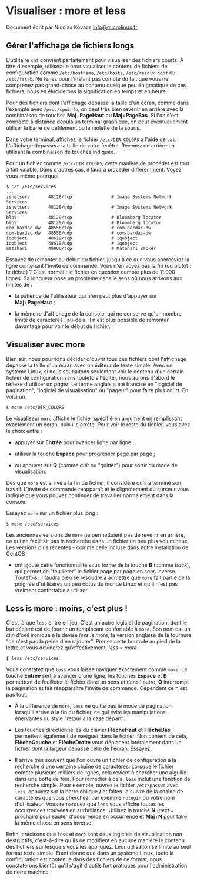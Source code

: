 Visualiser : more et less
=========================

Document écrit par Nicolas Kovacs <info@microlinux.fr>

Gérer l'affichage de fichiers longs
-----------------------------------

L'utilitaire `cat` convient parfaitement pour visualiser des fichiers courts. À
titre d'exemple, utilisez-le pour visualiser le contenu de fichiers de
configuration comme `/etc/hostname`, `/etc/hosts`, `/etc/resolv.conf` ou
`/etc/fstab`. Ne tenez pour l'instant pas compte du fait que vous ne comprenez
pas grand-chose au contenu quelque peu énigmatique de ces fichiers, nous en
éluciderons la signification en temps et en heure. 

Pour des fichiers dont l'affichage dépasse la taille d'un écran, comme dans
l'exemple avec `/proc/cpuinfo`, on peut très bien revenir en arrière avec la
combinaison de touches **Maj**+**PageHaut** ou **Maj**+**PageBas**. Si l'on
s'est connecté à distance depuis un terminal graphique, on peut éventuellement
utiliser la barre de défilement ou la molette de la souris. 

Dans votre terminal, affichez le fichier `/etc/DIR_COLORS` à l'aide de `cat`.
L'affichage dépassera la taille de votre fenêtre. Revenez en arrière en
utilisant la combinaison de touches indiquée. 

Pour un fichier comme `/etc/DIR_COLORS`, cette manière de procéder est tout à
fait valable. Dans d'autres cas, il faudra procéder différemment. Voyez
vous-même pourquoi. 

```
$ cat /etc/services
...
isnetserv       48128/tcp               # Image Systems Network Services
isnetserv       48128/udp               # Image Systems Network Services
blp5            48129/tcp               # Bloomberg locator
blp5            48129/udp               # Bloomberg locator
com-bardac-dw   48556/tcp               # com-bardac-dw
com-bardac-dw   48556/udp               # com-bardac-dw
iqobject        48619/tcp               # iqobject
iqobject        48619/udp               # iqobject
matahari        49000/tcp               # Matahari Broker
```

Essayez de remonter au début du fichier, jusqu'à ce que vous aperceviez la
ligne contenant l'invite de commande. Vous n'en voyez pas la fin (ou plutôt :
le début) ? C'est normal : le fichier en question compte plus de 11.000 lignes.
Sa longueur pose un problème dans le sens où nous arrivons aux limites de :

  * la patience de l'utilisateur qui n'en peut plus d'appuyer sur
    **Maj**+**PageHaut** ;

  * la mémoire d'affichage de la console, qui ne conserve qu'un nombre limité
    de caractères : au-delà, il n'est plus possible de remonter davantage pour
    voir le début du fichier.


Visualiser avec more
--------------------

Bien sûr, nous pourrions décider d'ouvrir tous ces fichiers dont l'affichage
dépasse la taille d'un écran avec un éditeur de texte simple. Avec un système
Linux, si nous souhaitons seulement voir le contenu d'un certain fichier de
configuration sans toutefois l'éditer, nous aurons d'abord le réflexe
d'utiliser un *pager*. Le terme anglais a été francisé en "logiciel de
pagination", "logiciel de visualisation" ou "pageur" pour faire plus court. En
voici un.

```
$ more /etc/DIR_COLORS
```

Le visualiseur `more` affiche le fichier spécifié en argument en remplissant
exactement un écran, puis il s'arrête. Pour voir le reste du fichier, vous avez
le choix entre :

  * appuyer sur **Entrée** pour avancer ligne par ligne ;

  * utiliser la touche **Espace** pour progresser page par page ;

  * ou appuyer sur **Q** (comme *quit* ou "quitter") pour sortir du mode de
    visualisation.

Dès que `more` est arrivé à la fin du fichier, il considère qu'il a terminé son
travail. L'invite de commande réapparaît et le clignotement du curseur vous
indique que vous pouvez continuer de travailler normalement dans la console. 

Essayez `more` sur un fichier plus long :

```
$ more /etc/services
```

Les anciennes versions de `more` ne permettaient pas de revenir en arrière, ce
qui ne facilitait pas la recherche dans un fichier un peu plus volumineux. Les
versions plus récentes - comme celle incluse dans notre installation de CentOS
- ont ajouté cette fonctionnalité sous forme de la touche **B** (comme *back*),
qui permet de "feuilleter" le fichier page par page en sens inverse. Toutefois,
il faudra bien se résoudre à admettre que `more` fait partie de la poignée
d'utilitaires un peu obtus du monde Linux et qu'il n'est pas vraiment
confortable à utiliser.


Less is more : moins, c'est plus !
----------------------------------

C'est là que `less` entre en jeu. C'est un autre logiciel de pagination, dont
le but déclaré est de fournir un remplaçant confortable à `more`. Son nom est
un clin d'oeil ironique à la devise *less is more*, la version anglaise de la
tournure "ce n'est pas la peine d'en rajouter". Prenez cette boutade au pied de
la lettre et vous devinerez qu'effectivement, *less = more*. 

```
$ less /etc/services
```

Vous constatez que `less` vous laisse naviguer exactement comme `more`. La
touche **Entrée** sert à avancer d'une ligne, les touches **Espace** et **B**
permettent de feuilleter le fichier dans un sens et dans l'autre, **Q**
interrompt la pagination et fait réapparaître l'invite de commande. Cependant
ce n'est pas tout.

  * À la différence de `more`, `less` ne quitte pas le mode de pagination
    lorsqu'il arrive à la fin du fichier, ce qui évite les manipulations
    énervantes du style "retour à la case départ". 

  * Les touches directionnelles du clavier **FlècheHaut** et **FlècheBas**
    permettent également de naviguer dans le fichier. Non content de cela,
    **FlècheGauche** et **FlècheDroite** vous déplacent latéralement dans un
    fichier dont la largeur dépasse celle de l'écran. Essayez.

  * Il arrive très souvent que l'on ouvre un fichier de configuration à la
    recherche d'une certaine chaîne de caractères. Lorsque le fichier compte
    plusieurs milliers de lignes, cela revient à chercher une aiguille dans une
    botte de foin. Pour remédier à cela, `less` inclut une fonction de
    recherche simple. Pour exemple, ouvrez le fichier `/etc/passwd` avec
    `less`, appuyez sur la barre oblique **/** et faites-la suivre de la chaîne
    de caractères que vous cherchez, par exemple `nologin` ou votre nom
    d'utilisateur. Vous remarquez que `less` vous affiche toutes les
    occurrences trouvées en surbrillance. Utilisez la touche **N** (*next* =
    prochain) pour sauter d'occurrence en occurrence et **Maj**+**N** pour
    faire la même chose en sens inverse.

Enfin, précisons que `less` et `more` sont deux logiciels de visualisation non
destructifs, c'est-à-dire qu'ils ne modifient en aucune manière le contenu des
fichiers sur lesquels vous les appliquez. Leur utilisation se limite au seul
format texte simple. Étant donné que dans un système Linux, toute la
configuration est contenue dans des fichiers de ce format, nous constaterons
bientôt qu'il s'agit d'outils fort pratiques pour l'administration de notre
machine.

